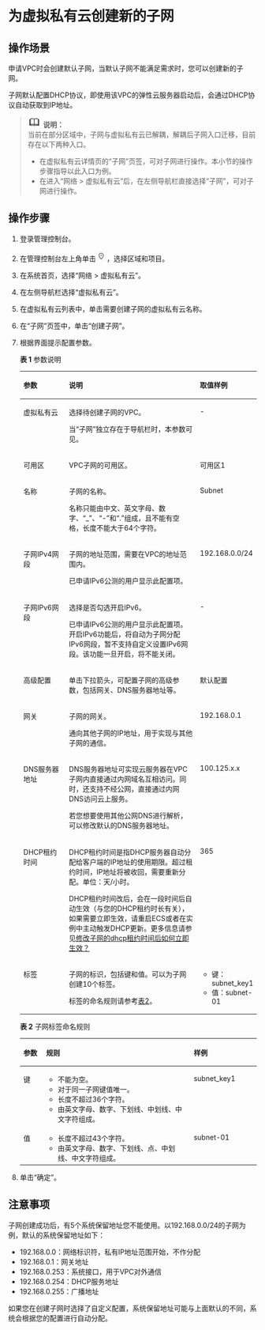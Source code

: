 # 为虚拟私有云创建新的子网<a name="zh-cn_topic_0013748726"></a>

## 操作场景<a name="s708dc29819a94a009f142b0c0b6b8893"></a>

申请VPC时会创建默认子网，当默认子网不能满足需求时，您可以创建新的子网。

子网默认配置DHCP协议，即使用该VPC的弹性云服务器启动后，会通过DHCP协议自动获取到IP地址。

>![](public_sys-resources/icon-note.gif) **说明：**   
>当前在部分区域中，子网与虚拟私有云已解耦，解耦后子网入口迁移，目前存在以下两种入口。  
>-   在虚拟私有云详情页的“子网”页签，可对子网进行操作。本小节的操作步骤指导以此入口为例。  
>-   在进入“网络 \> 虚拟私有云”后，在左侧导航栏直接选择“子网”，可对子网进行操作。  

## 操作步骤<a name="section8897384201653"></a>

1.  登录管理控制台。
2.  在管理控制台左上角单击![](figures/icon-region.png)，选择区域和项目。
3.  在系统首页，选择“网络 \> 虚拟私有云”。
4.  在左侧导航栏选择“虚拟私有云”。
5.  在虚拟私有云列表中，单击需要创建子网的虚拟私有云名称。
6.  在“子网”页签中，单击“创建子网”。
7.  根据界面提示配置参数。

    **表 1**  参数说明

    <a name="table102110278397"></a>
    <table><thead align="left"><tr id="row152091427193914"><th class="cellrowborder" valign="top" width="19.3%" id="mcps1.2.4.1.1"><p id="p19208192712392"><a name="p19208192712392"></a><a name="p19208192712392"></a>参数</p>
    </th>
    <th class="cellrowborder" valign="top" width="55.64%" id="mcps1.2.4.1.2"><p id="p1720812710393"><a name="p1720812710393"></a><a name="p1720812710393"></a>说明</p>
    </th>
    <th class="cellrowborder" valign="top" width="25.06%" id="mcps1.2.4.1.3"><p id="p2209132715398"><a name="p2209132715398"></a><a name="p2209132715398"></a>取值样例</p>
    </th>
    </tr>
    </thead>
    <tbody><tr id="row151951456172918"><td class="cellrowborder" valign="top" width="19.3%" headers="mcps1.2.4.1.1 "><p id="p10960042191917"><a name="p10960042191917"></a><a name="p10960042191917"></a>虚拟私有云</p>
    </td>
    <td class="cellrowborder" valign="top" width="55.64%" headers="mcps1.2.4.1.2 "><p id="p1328572913209"><a name="p1328572913209"></a><a name="p1328572913209"></a>选择待创建子网的VPC。</p>
    <p id="p14395182172110"><a name="p14395182172110"></a><a name="p14395182172110"></a>当“子网”独立存在于导航栏时，本参数可见。</p>
    </td>
    <td class="cellrowborder" valign="top" width="25.06%" headers="mcps1.2.4.1.3 "><p id="p11960642101913"><a name="p11960642101913"></a><a name="p11960642101913"></a>-</p>
    </td>
    </tr>
    <tr id="row620913270395"><td class="cellrowborder" valign="top" width="19.3%" headers="mcps1.2.4.1.1 "><p id="p7209142718399"><a name="p7209142718399"></a><a name="p7209142718399"></a>可用区</p>
    </td>
    <td class="cellrowborder" valign="top" width="55.64%" headers="mcps1.2.4.1.2 "><p id="p4209192714395"><a name="p4209192714395"></a><a name="p4209192714395"></a>VPC子网的可用区。</p>
    </td>
    <td class="cellrowborder" valign="top" width="25.06%" headers="mcps1.2.4.1.3 "><p id="p120962783912"><a name="p120962783912"></a><a name="p120962783912"></a>可用区1</p>
    </td>
    </tr>
    <tr id="row1420922733913"><td class="cellrowborder" valign="top" width="19.3%" headers="mcps1.2.4.1.1 "><p id="p2020911276399"><a name="p2020911276399"></a><a name="p2020911276399"></a>名称</p>
    </td>
    <td class="cellrowborder" valign="top" width="55.64%" headers="mcps1.2.4.1.2 "><p id="p18209427203910"><a name="p18209427203910"></a><a name="p18209427203910"></a>子网的名称。</p>
    <p id="p24201817123619"><a name="p24201817123619"></a><a name="p24201817123619"></a>名称只能由中文、英文字母、数字、“_”、“-”和“.”组成，且不能有空格，长度不能大于64个字符。</p>
    </td>
    <td class="cellrowborder" valign="top" width="25.06%" headers="mcps1.2.4.1.3 "><p id="p7209192718395"><a name="p7209192718395"></a><a name="p7209192718395"></a>Subnet</p>
    </td>
    </tr>
    <tr id="row753520422"><td class="cellrowborder" valign="top" width="19.3%" headers="mcps1.2.4.1.1 "><p id="p13884132916542"><a name="p13884132916542"></a><a name="p13884132916542"></a>子网IPv4网段</p>
    </td>
    <td class="cellrowborder" valign="top" width="55.64%" headers="mcps1.2.4.1.2 "><p id="p35345435357"><a name="p35345435357"></a><a name="p35345435357"></a>子网的地址范围，需要在VPC的地址范围内。</p>
    <p id="p7884112965410"><a name="p7884112965410"></a><a name="p7884112965410"></a>已申请IPv6公测的用户显示此配置项。</p>
    </td>
    <td class="cellrowborder" valign="top" width="25.06%" headers="mcps1.2.4.1.3 "><p id="p488472935412"><a name="p488472935412"></a><a name="p488472935412"></a>192.168.0.0/24</p>
    </td>
    </tr>
    <tr id="row361815212312"><td class="cellrowborder" valign="top" width="19.3%" headers="mcps1.2.4.1.1 "><p id="p20407153155411"><a name="p20407153155411"></a><a name="p20407153155411"></a>子网IPv6网段</p>
    </td>
    <td class="cellrowborder" valign="top" width="55.64%" headers="mcps1.2.4.1.2 "><p id="p1922354314551"><a name="p1922354314551"></a><a name="p1922354314551"></a>选择是否勾选开启IPv6。</p>
    <p id="p5438158103717"><a name="p5438158103717"></a><a name="p5438158103717"></a>已申请IPv6公测的用户显示此配置项。开启IPv6功能后，将自动为子网分配IPv6网段，暂不支持自定义设置IPv6网段。该功能一旦开启，将不能关闭。</p>
    </td>
    <td class="cellrowborder" valign="top" width="25.06%" headers="mcps1.2.4.1.3 "><p id="p8408173165419"><a name="p8408173165419"></a><a name="p8408173165419"></a>-</p>
    </td>
    </tr>
    <tr id="row1968522515187"><td class="cellrowborder" valign="top" width="19.3%" headers="mcps1.2.4.1.1 "><p id="p1236582318816"><a name="p1236582318816"></a><a name="p1236582318816"></a>高级配置</p>
    </td>
    <td class="cellrowborder" valign="top" width="55.64%" headers="mcps1.2.4.1.2 "><p id="p1118155517258"><a name="p1118155517258"></a><a name="p1118155517258"></a>单击下拉箭头，可配置子网的高级参数，包括网关、DNS服务器地址等。</p>
    </td>
    <td class="cellrowborder" valign="top" width="25.06%" headers="mcps1.2.4.1.3 "><p id="p1936610239811"><a name="p1936610239811"></a><a name="p1936610239811"></a>默认配置</p>
    </td>
    </tr>
    <tr id="row1221062712396"><td class="cellrowborder" valign="top" width="19.3%" headers="mcps1.2.4.1.1 "><p id="p92098271396"><a name="p92098271396"></a><a name="p92098271396"></a>网关</p>
    </td>
    <td class="cellrowborder" valign="top" width="55.64%" headers="mcps1.2.4.1.2 "><p id="p13209427163915"><a name="p13209427163915"></a><a name="p13209427163915"></a>子网的网关。</p>
    <p id="p18311442154411"><a name="p18311442154411"></a><a name="p18311442154411"></a>通向其他子网的IP地址，用于实现与其他子网的通信。</p>
    </td>
    <td class="cellrowborder" valign="top" width="25.06%" headers="mcps1.2.4.1.3 "><p id="p820982723914"><a name="p820982723914"></a><a name="p820982723914"></a>192.168.0.1</p>
    </td>
    </tr>
    <tr id="row814813278462"><td class="cellrowborder" valign="top" width="19.3%" headers="mcps1.2.4.1.1 "><p id="p16210927153913"><a name="p16210927153913"></a><a name="p16210927153913"></a>DNS服务器地址</p>
    </td>
    <td class="cellrowborder" valign="top" width="55.64%" headers="mcps1.2.4.1.2 "><p id="p136501507548"><a name="p136501507548"></a><a name="p136501507548"></a>DNS服务器地址可实现云服务器在VPC子网内直接通过内网域名互相访问。同时，还支持不经公网，直接通过内网DNS访问云上服务。</p>
    <p id="p181331912213"><a name="p181331912213"></a><a name="p181331912213"></a>若您想要使用其他公网DNS进行解析，可以修改默认的DNS服务器地址。</p>
    </td>
    <td class="cellrowborder" valign="top" width="25.06%" headers="mcps1.2.4.1.3 "><p id="p42104273396"><a name="p42104273396"></a><a name="p42104273396"></a>100.125.x.x</p>
    </td>
    </tr>
    <tr id="row9733123613018"><td class="cellrowborder" valign="top" width="19.3%" headers="mcps1.2.4.1.1 "><p id="p1068172001311"><a name="p1068172001311"></a><a name="p1068172001311"></a>DHCP租约时间</p>
    </td>
    <td class="cellrowborder" valign="top" width="55.64%" headers="mcps1.2.4.1.2 "><p id="p2691820131314"><a name="p2691820131314"></a><a name="p2691820131314"></a>DHCP租约时间是指DHCP服务器自动分配给客户端的IP地址的使用期限。超过租约时间，IP地址将被收回，需要重新分配。单位：天/小时。</p>
    <p id="p642563372216"><a name="p642563372216"></a><a name="p642563372216"></a>DHCP租约时间改后，会在一段时间后自动生效（与您的DHCP租约时长有关），如果需要立即生效，请重启ECS或者在实例中主动触发DHCP更新。更多信息请参见<a href="https://support.huaweicloud.com/vpc_faq/zh-cn_topic_0177255344.html" target="_blank" rel="noopener noreferrer">修改子网的dhcp租约时间后如何立即生效？</a></p>
    </td>
    <td class="cellrowborder" valign="top" width="25.06%" headers="mcps1.2.4.1.3 "><p id="p469620121311"><a name="p469620121311"></a><a name="p469620121311"></a>365</p>
    </td>
    </tr>
    <tr id="row18210162714395"><td class="cellrowborder" valign="top" width="19.3%" headers="mcps1.2.4.1.1 "><p id="p721082713914"><a name="p721082713914"></a><a name="p721082713914"></a>标签</p>
    </td>
    <td class="cellrowborder" valign="top" width="55.64%" headers="mcps1.2.4.1.2 "><p id="p1221072714396"><a name="p1221072714396"></a><a name="p1221072714396"></a>子网的标识，包括键和值。可以为子网创建10个标签。</p>
    <p id="p0210112710395"><a name="p0210112710395"></a><a name="p0210112710395"></a>标签的命名规则请参考<a href="#table42131827173915">表2</a>。</p>
    </td>
    <td class="cellrowborder" valign="top" width="25.06%" headers="mcps1.2.4.1.3 "><a name="ul13210152793913"></a><a name="ul13210152793913"></a><ul id="ul13210152793913"><li>键：subnet_key1</li><li>值：subnet-01</li></ul>
    </td>
    </tr>
    </tbody>
    </table>

    **表 2**  子网标签命名规则

    <a name="table42131827173915"></a>
    <table><thead align="left"><tr id="vpc_vpc_0005_rd57708e01e6443a9805ca72f554fae7f"><th class="cellrowborder" valign="top" width="9.55%" id="mcps1.2.4.1.1"><p id="vpc_vpc_0005_abc7708d69440476086850b219c70efa8"><a name="vpc_vpc_0005_abc7708d69440476086850b219c70efa8"></a><a name="vpc_vpc_0005_abc7708d69440476086850b219c70efa8"></a>参数</p>
    </th>
    <th class="cellrowborder" valign="top" width="62.38%" id="mcps1.2.4.1.2"><p id="vpc_vpc_0005_a0df2f83c3277432ab05b525e4ffb1c2c"><a name="vpc_vpc_0005_a0df2f83c3277432ab05b525e4ffb1c2c"></a><a name="vpc_vpc_0005_a0df2f83c3277432ab05b525e4ffb1c2c"></a>规则</p>
    </th>
    <th class="cellrowborder" valign="top" width="28.07%" id="mcps1.2.4.1.3"><p id="vpc_vpc_0005_a902e732241f94e96b0b1b718cf7ed639"><a name="vpc_vpc_0005_a902e732241f94e96b0b1b718cf7ed639"></a><a name="vpc_vpc_0005_a902e732241f94e96b0b1b718cf7ed639"></a>样例</p>
    </th>
    </tr>
    </thead>
    <tbody><tr id="vpc_vpc_0005_r95612b479088487b99e620f90b71f798"><td class="cellrowborder" valign="top" width="9.55%" headers="mcps1.2.4.1.1 "><p id="vpc_vpc_0005_a7694a48138124d1daf3804556a27bfd6"><a name="vpc_vpc_0005_a7694a48138124d1daf3804556a27bfd6"></a><a name="vpc_vpc_0005_a7694a48138124d1daf3804556a27bfd6"></a>键</p>
    </td>
    <td class="cellrowborder" valign="top" width="62.38%" headers="mcps1.2.4.1.2 "><a name="vpc_vpc_0005_uac40e19ce4ac49d0913d48b334564c45"></a><a name="vpc_vpc_0005_uac40e19ce4ac49d0913d48b334564c45"></a><ul id="vpc_vpc_0005_uac40e19ce4ac49d0913d48b334564c45"><li>不能为空。</li><li>对于同一子网键值唯一。</li><li>长度不超过36个字符。</li><li>由英文字母、数字、下划线、中划线、中文字符组成。</li></ul>
    </td>
    <td class="cellrowborder" valign="top" width="28.07%" headers="mcps1.2.4.1.3 "><p id="vpc_vpc_0005_a1a10de6d67c04555a3508a8cdc3500e7"><a name="vpc_vpc_0005_a1a10de6d67c04555a3508a8cdc3500e7"></a><a name="vpc_vpc_0005_a1a10de6d67c04555a3508a8cdc3500e7"></a>subnet_key1</p>
    </td>
    </tr>
    <tr id="vpc_vpc_0005_r32a79d8bde844fda8a6254383317e58f"><td class="cellrowborder" valign="top" width="9.55%" headers="mcps1.2.4.1.1 "><p id="vpc_vpc_0005_a1ebd1dda592448d49631c7f099519113"><a name="vpc_vpc_0005_a1ebd1dda592448d49631c7f099519113"></a><a name="vpc_vpc_0005_a1ebd1dda592448d49631c7f099519113"></a>值</p>
    </td>
    <td class="cellrowborder" valign="top" width="62.38%" headers="mcps1.2.4.1.2 "><a name="vpc_vpc_0005_uaf17b1ea9b9a4e58b95cafefa2898283"></a><a name="vpc_vpc_0005_uaf17b1ea9b9a4e58b95cafefa2898283"></a><ul id="vpc_vpc_0005_uaf17b1ea9b9a4e58b95cafefa2898283"><li>长度不超过43个字符。</li><li>由英文字母、数字、下划线、点、中划线、中文字符组成。</li></ul>
    </td>
    <td class="cellrowborder" valign="top" width="28.07%" headers="mcps1.2.4.1.3 "><p id="vpc_vpc_0005_a21a035aeb72143f5ab0fd45a08248d08"><a name="vpc_vpc_0005_a21a035aeb72143f5ab0fd45a08248d08"></a><a name="vpc_vpc_0005_a21a035aeb72143f5ab0fd45a08248d08"></a>subnet-01</p>
    </td>
    </tr>
    </tbody>
    </table>

8.  单击“确定”。

## 注意事项<a name="section231019253518"></a>

子网创建成功后，有5个系统保留地址您不能使用。以192.168.0.0/24的子网为例，默认的系统保留地址如下：

-   192.168.0.0：网络标识符，私有IP地址范围开始，不作分配
-   192.168.0.1：网关地址
-   192.168.0.253：系统接口，用于VPC对外通信
-   192.168.0.254：DHCP服务地址
-   192.168.0.255：广播地址

如果您在创建子网时选择了自定义配置，系统保留地址可能与上面默认的不同，系统会根据您的配置进行自动分配。

